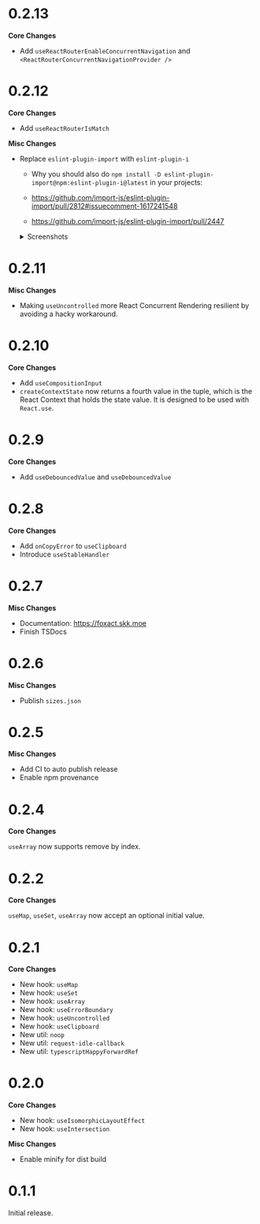 # 0.2.13

**Core Changes**

- Add `useReactRouterEnableConcurrentNavigation` and `<ReactRouterConcurrentNavigationProvider />`

# 0.2.12

**Core Changes**

- Add `useReactRouterIsMatch`

**Misc Changes**

- Replace `eslint-plugin-import` with `eslint-plugin-i`
  - Why you should also do `npm install -D eslint-plugin-import@npm:eslint-plugin-i@latest` in your projects:

  - https://github.com/import-js/eslint-plugin-import/pull/2812#issuecomment-1617241548
  - https://github.com/import-js/eslint-plugin-import/pull/2447

  <details>
  <summary>Screenshots</summary>

  ![](https://pic.skk.moe/misc/HdUAUWOEQFVs9Tk0MvRqq.png)
  ![](https://pic.skk.moe/misc/lO3aKLfXBo3hcAwJoGCED.jpeg)
  ![](https://pic.skk.moe/misc/4bWD1kBv65_8oYRlU7rsg.jpeg)

  </details>

# 0.2.11

**Misc Changes**

- Making `useUncontrolled` more React Concurrent Rendering resilient by avoiding a hacky workaround.

# 0.2.10

**Core Changes**

- Add `useCompositionInput`
- `createContextState` now returns a fourth value in the tuple, which is the React Context that holds the state value. It is designed to be used with `React.use`.

# 0.2.9

**Core Changes**

- Add `useDebouncedValue` and `useDebouncedValue`

# 0.2.8

**Core Changes**

- Add `onCopyError` to `useClipboard`
- Introduce `useStableHandler`

# 0.2.7

**Misc Changes**

- Documentation: https://foxact.skk.moe
- Finish TSDocs

# 0.2.6

**Misc Changes**

- Publish `sizes.json`

# 0.2.5

**Misc Changes**

- Add CI to auto publish release
- Enable npm provenance

# 0.2.4

**Core Changes**

`useArray` now supports remove by index.

# 0.2.2

**Core Changes**

`useMap`, `useSet`, `useArray` now accept an optional initial value.

# 0.2.1

**Core Changes**

- New hook: `useMap`
- New hook: `useSet`
- New hook: `useArray`
- New hook: `useErrorBoundary`
- New hook: `useUncontrolled`
- New hook: `useClipboard`
- New util: `noop`
- New util: `request-idle-callback`
- New util: `typescriptHappyForwardRef`

# 0.2.0

**Core Changes**

- New hook: `useIsomorphicLayoutEffect`
- New hook: `useIntersection`

**Misc Changes**

- Enable minify for dist build

# 0.1.1

Initial release.
